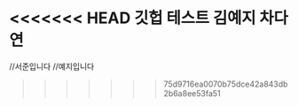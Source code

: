 <<<<<<< HEAD
깃헙 테스트
김예지
차다연
=======
//서준입니다
//예지입니다
>>>>>>> 75d9716ea0070b75dce42a843db2b6a8ee53fa51
